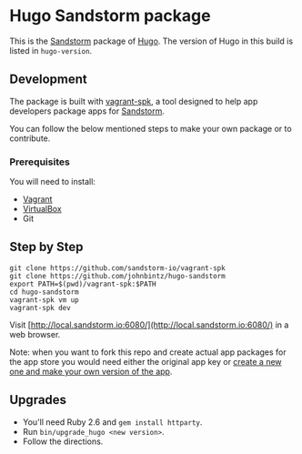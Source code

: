 # Hugo Sandstorm package

This is the [Sandstorm](https://sandstorm.io) package of [Hugo](https://gohugo.io/).
The version of Hugo in this build is listed in `hugo-version`.

## Development

The package is built with [vagrant-spk](https://github.com/sandstorm-io/vagrant-spk),
a tool designed to help app developers package apps for [Sandstorm](https://sandstorm.io).

You can follow the below mentioned steps to make your own package or to contribute.

### Prerequisites

You will need to install:

* [Vagrant](https://www.vagrantup.com/)
* [VirtualBox](https://www.virtualbox.org/wiki/Downloads)
* Git

## Step by Step

```
git clone https://github.com/sandstorm-io/vagrant-spk
git clone https://github.com/johnbintz/hugo-sandstorm
export PATH=$(pwd)/vagrant-spk:$PATH
cd hugo-sandstorm
vagrant-spk vm up
vagrant-spk dev
```

Visit [http://local.sandstorm.io:6080/](http://local.sandstorm.io:6080/) in a web browser.

Note: when you want to fork this repo and create actual app packages for the app
store you would need either the original app key or
[create a new one and make your own version of the app](https://docs.sandstorm.io/en/latest/developing/publishing-apps/).

## Upgrades

* You'll need Ruby 2.6 and `gem install httparty`.
* Run `bin/upgrade_hugo <new version>`.
* Follow the directions.

